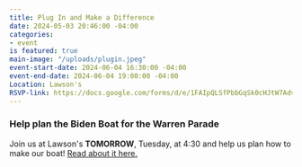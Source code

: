 ```yaml
---
title: Plug In and Make a Difference
date: 2024-05-03 20:46:00 -04:00
categories:
- event
is featured: true
main-image: "/uploads/plugin.jpeg"
event-start-date: 2024-06-04 16:30:00 -04:00
event-end-date: 2024-06-04 19:00:00 -04:00
Location: Lawson's
RSVP-link: https://docs.google.com/forms/d/e/1FAIpQLSfPbbGqSk0cHJtW7AdvUzAaIROFdgoEBDiTxY5GkbCAt6UMMg/viewform
---
```


### Help plan the Biden Boat for the Warren Parade

Join us at Lawson's **TOMORROW**, Tuesday, at 4:30 and help us plan how to make our boat! [Read about it here.](https://docs.google.com/forms/d/e/1FAIpQLSfPbbGqSk0cHJtW7AdvUzAaIROFdgoEBDiTxY5GkbCAt6UMMg/viewform)

 